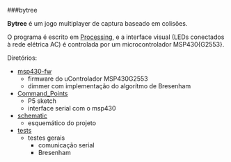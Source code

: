 ###bytree

**Bytree** é um jogo multiplayer de captura baseado em colisões.  

O programa é escrito em [Processing](http://processing.org/), e a interface visual (LEDs conectados à rede elétrica AC) é controlada por um microcontrolador MSP430{G2553}.

Diretórios:
- [msp430-fw](https://github.com/ocupacaoDigital/okupa2015/tree/master/bytree/msp430-fw)
	- firmware do uControlador MSP430G2553
    - dimmer com implementação do algorítmo de Bresenham
- [Command_Points](https://github.com/ocupacaoDigital/okupa2015/tree/master/bytree/Command_Points)
	- P5 sketch
    - interface serial com o msp430
- [schematic](https://github.com/ocupacaoDigital/okupa2015/tree/master/bytree/schematic)
	- esquemático do projeto
- [tests](https://github.com/ocupacaoDigital/okupa2015/tree/master/bytree/tests)
	- testes gerais
    	- comunicação serial
        - Bresenham
